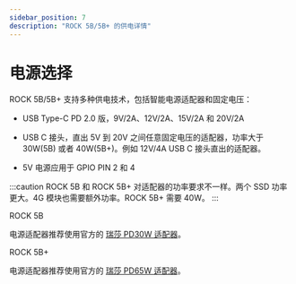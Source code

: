 ```yaml
---
sidebar_position: 7
description: "ROCK 5B/5B+ 的供电详情"
---
```


# 电源选择

ROCK 5B/5B+ 支持多种供电技术，包括智能电源适配器和固定电压：

- USB Type-C PD 2.0 版，9V/2A、12V/2A、15V/2A 和 20V/2A

- USB C 接头，直出 5V 到 20V 之间任意固定电压的适配器，功率大于 30W(5B) 或者 40W(5B+)。例如 12V/4A USB C 接头直出的适配器。

- 5V 电源应用于 GPIO PIN 2 和 4

:::caution
ROCK 5B 和 ROCK 5B+ 对适配器的功率要求不一样。两个 SSD 功率更大。4G 模块也需要额外功率。ROCK 5B+ 需要 40W。
:::

ROCK 5B

电源适配器推荐使用官方的 [瑞莎 PD30W 适配器](/accessories/pd_30w)。

ROCK 5B+

电源适配器推荐使用官方的 [瑞莎 PD65W 适配器](/accessories/pd_65w)。
